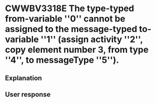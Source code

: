 # CWWBV3318E The type-typed from-variable ''0'' cannot be assigned to the message-typed to-variable ''1'' (assign activity ''2'', copy element number 3, from type ''4'', to messageType ''5'').

## Explanation

## User response